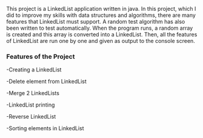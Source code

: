 This project is a LinkedList application written in java. In this project, which I did to improve my skills with data structures and algorithms, there are many features that LinkedList must support. A random test algorithm has also been written to test automatically. When the program runs, a random array is created and this array is converted into a LinkedList. Then, all the features of LinkedList are run one by one and given as output to the console screen.

### Features of the Project

-Creating a LinkedList

-Delete element from LinkedList

-Merge 2 LinkedLists

-LinkedList printing

-Reverse LinkedList

-Sorting elements in LinkedList
